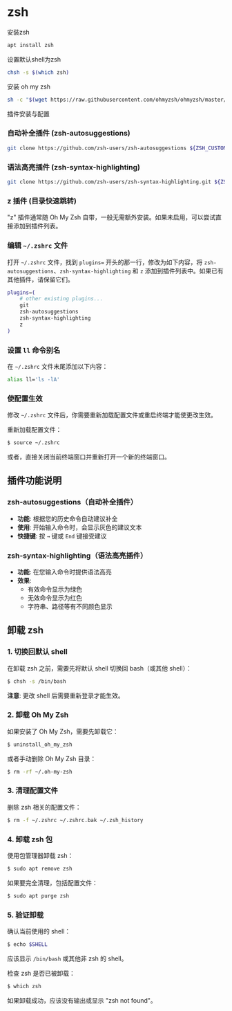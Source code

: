# zsh

安装zsh

```bash
apt install zsh 
```

设置默认shell为zsh

```bash
chsh -s $(which zsh)
```

安装 oh my zsh

```bash
sh -c "$(wget https://raw.githubusercontent.com/ohmyzsh/ohmyzsh/master/tools/install.sh -O -)"
```

插件安装与配置

### 自动补全插件 (zsh-autosuggestions)

```bash
git clone https://github.com/zsh-users/zsh-autosuggestions ${ZSH_CUSTOM:-~/.oh-my-zsh/custom}/plugins/zsh-autosuggestions
```

### 语法高亮插件 (zsh-syntax-highlighting)

```bash
git clone https://github.com/zsh-users/zsh-syntax-highlighting.git ${ZSH_CUSTOM:-~/.oh-my-zsh/custom}/plugins/zsh-syntax-highlighting
```

### z 插件 (目录快速跳转)

"z" 插件通常随 Oh My Zsh 自带，一般无需额外安装。如果未启用，可以尝试直接添加到插件列表。

### 编辑 `~/.zshrc` 文件

打开 `~/.zshrc` 文件，找到 `plugins=` 开头的那一行，修改为如下内容，将 `zsh-autosuggestions`、`zsh-syntax-highlighting` 和 `z` 添加到插件列表中。如果已有其他插件，请保留它们。

```zsh
plugins=(
    # other existing plugins...
    git
    zsh-autosuggestions
    zsh-syntax-highlighting
    z
)
```

### 设置 `ll` 命令别名

在 `~/.zshrc` 文件末尾添加以下内容：

```zsh
alias ll='ls -lA'
```

### 使配置生效

修改 `~/.zshrc` 文件后，你需要重新加载配置文件或重启终端才能使更改生效。

重新加载配置文件：
```bash
$ source ~/.zshrc
```

或者，直接关闭当前终端窗口并重新打开一个新的终端窗口。

## 插件功能说明

### zsh-autosuggestions（自动补全插件）
- **功能**: 根据您的历史命令自动建议补全
- **使用**: 开始输入命令时，会显示灰色的建议文本
- **快捷键**: 按 `→` 键或 `End` 键接受建议

### zsh-syntax-highlighting（语法高亮插件）  
- **功能**: 在您输入命令时提供语法高亮
- **效果**: 
  - 有效命令显示为绿色
  - 无效命令显示为红色
  - 字符串、路径等有不同颜色显示

## 卸载 zsh

### 1. 切换回默认 shell

在卸载 zsh 之前，需要先将默认 shell 切换回 bash（或其他 shell）：

```bash
$ chsh -s /bin/bash
```

**注意**: 更改 shell 后需要重新登录才能生效。

### 2. 卸载 Oh My Zsh

如果安装了 Oh My Zsh，需要先卸载它：

```bash
$ uninstall_oh_my_zsh
```

或者手动删除 Oh My Zsh 目录：

```bash
$ rm -rf ~/.oh-my-zsh
```

### 3. 清理配置文件

删除 zsh 相关的配置文件：

```bash
$ rm -f ~/.zshrc ~/.zshrc.bak ~/.zsh_history
```

### 4. 卸载 zsh 包

使用包管理器卸载 zsh：

```bash
$ sudo apt remove zsh
```

如果要完全清理，包括配置文件：

```bash
$ sudo apt purge zsh
```

### 5. 验证卸载

确认当前使用的 shell：

```bash
$ echo $SHELL
```

应该显示 `/bin/bash` 或其他非 zsh 的 shell。

检查 zsh 是否已被卸载：

```bash
$ which zsh
```

如果卸载成功，应该没有输出或显示 "zsh not found"。
